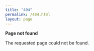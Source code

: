 ```yaml
---
title: "404"
permalink: /404.html
layout: page
---
```


**Page not found**

The requested page could not be found.

